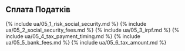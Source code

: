 ## Сплата Податків

{% include ua/05_1_risk_social_security.md %}
{% include ua/05_2_social_security_fees.md %}
{% include ua/05_3_irpf.md %}
{% include ua/05_4_tax_payment_timing.md %}
{% include ua/05_5_bank_fees.md %}
{% include ua/05_6_tax_amount.md %}
